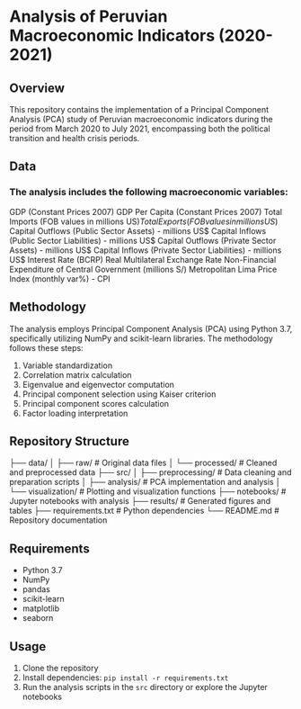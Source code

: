 # Analysis of Peruvian Macroeconomic Indicators (2020-2021)
## Overview
This repository contains the implementation of a Principal Component Analysis (PCA) study of Peruvian macroeconomic indicators during the period from March 2020 to July 2021, encompassing both the political transition and health crisis periods.

## Data

### The analysis includes the following macroeconomic variables:

GDP (Constant Prices 2007)
GDP Per Capita (Constant Prices 2007)
Total Imports (FOB values in millions US$)
Total Exports (FOB values in millions US$)
Capital Outflows (Public Sector Assets) - millions US$
Capital Inflows (Public Sector Liabilities) - millions US$
Capital Outflows (Private Sector Assets) - millions US$
Capital Inflows (Private Sector Liabilities) - millions US$
Interest Rate (BCRP)
Real Multilateral Exchange Rate
Non-Financial Expenditure of Central Government (millions S/)
Metropolitan Lima Price Index (monthly var%) - CPI

## Methodology
The analysis employs Principal Component Analysis (PCA) using Python 3.7, specifically utilizing NumPy and scikit-learn libraries. The methodology follows these steps:

1. Variable standardization
2. Correlation matrix calculation
3. Eigenvalue and eigenvector computation
4. Principal component selection using Kaiser criterion
5. Principal component scores calculation
6. Factor loading interpretation

## Repository Structure
├── data/
│   ├── raw/                  # Original data files
│   └── processed/            # Cleaned and preprocessed data
├── src/
│   ├── preprocessing/        # Data cleaning and preparation scripts
│   ├── analysis/            # PCA implementation and analysis
│   └── visualization/       # Plotting and visualization functions
├── notebooks/               # Jupyter notebooks with analysis
├── results/                # Generated figures and tables
├── requirements.txt        # Python dependencies
└── README.md              # Repository documentation


## Requirements

* Python 3.7
* NumPy
* pandas
* scikit-learn
* matplotlib
* seaborn

## Usage

1. Clone the repository
2. Install dependencies: `pip install -r requirements.txt`
3. Run the analysis scripts in the `src` directory or explore the Jupyter notebooks
